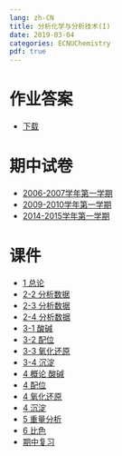 ```yaml
---
lang: zh-CN
title: 分析化学与分析技术(I)
date: 2019-03-04
categories: ECNUChemistry
pdf: true
---
```

# 作业答案
* [下载](https://bf.njzjz.win/ecnuchemistry/分析化学与分析技术(I)/作业答案.pdf)

# 期中试卷
* [2006-2007学年第一学期](https://bf.njzjz.win/ecnuchemistry/分析化学与分析技术(I)/期末试卷-2006-2007学年第一学期.doc)
* [2009-2010学年第一学期](https://bf.njzjz.win/ecnuchemistry/分析化学与分析技术(I)/期末试卷-2009-2010学年第一学期.doc)
* [2014-2015学年第一学期](https://bf.njzjz.win/ecnuchemistry/分析化学与分析技术(I)/期中试卷-2014-2015学年第一学期.pdf)

# 课件
* [1 总论](https://bf.njzjz.win/ecnuchemistry/分析化学与分析技术(I)/课件-1%20总论%20%5B兼容模式%5D.pdf)
* [2-2 分析数据](https://bf.njzjz.win/ecnuchemistry/分析化学与分析技术(I)/课件-2-2%20第二章%20分析数据的处理和质量保证%20%5B兼容模式%5D.pdf)
* [2-3 分析数据](https://bf.njzjz.win/ecnuchemistry/分析化学与分析技术(I)/课件-2-3%20第二章%20分析数据的处理和质量保证%20%5B兼容模式%5D.pdf)
* [2-4 分析数据](https://bf.njzjz.win/ecnuchemistry/分析化学与分析技术(I)/课件-2-4%20第二章%20分析数据的处理和质量保证%20%5B兼容模式%5D.pdf)
* [3-1 酸碱](https://bf.njzjz.win/ecnuchemistry/分析化学与分析技术(I)/课件-3-1%20化学分析%20酸碱平衡.pdf)
* [3-2 配位](https://bf.njzjz.win/ecnuchemistry/分析化学与分析技术(I)/课件-3-2%20化学分析%20配位平衡.pdf)
* [3-3 氧化还原](https://bf.njzjz.win/ecnuchemistry/分析化学与分析技术(I)/课件-3-3%20化学分析%20氧化还原平衡.pdf)
* [3-4 沉淀](https://bf.njzjz.win/ecnuchemistry/分析化学与分析技术(I)/课件-3-4%20化学分析%20沉淀平衡.pdf)
* [4 概论 酸碱](https://bf.njzjz.win/ecnuchemistry/分析化学与分析技术(I)/课件-4%20滴定分析概论与酸碱滴定.pdf)
* [4 配位](https://bf.njzjz.win/ecnuchemistry/分析化学与分析技术(I)/课件-4%20配位滴定.pdf)
* [4 氧化还原](https://bf.njzjz.win/ecnuchemistry/分析化学与分析技术(I)/课件-4%20氧化还原滴定法-class.pdf)
* [4 沉淀](https://bf.njzjz.win/ecnuchemistry/分析化学与分析技术(I)/课件-4%20沉淀滴定法-class.pdf)
* [5 重量分析](https://bf.njzjz.win/ecnuchemistry/分析化学与分析技术(I)/课件-5%20重量分析法-class.pdf)
* [6 比色](https://bf.njzjz.win/ecnuchemistry/分析化学与分析技术(I)/课件-6%20比色法-class.pdf)
* [期中复习](https://bf.njzjz.win/ecnuchemistry/分析化学与分析技术(I)/课件-分析化学期中复习.pdf)
